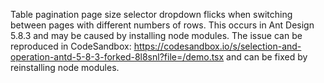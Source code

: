 Table pagination page size selector dropdown flicks when switching between pages with different numbers of rows. This occurs in Ant Design 5.8.3 and may be caused by installing node modules. The issue can be reproduced in CodeSandbox: <https://codesandbox.io/s/selection-and-operation-antd-5-8-3-forked-8l8snl?file=/demo.tsx> and can be fixed by reinstalling node modules.
